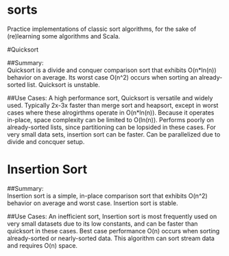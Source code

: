 # sorts
Practice implementations of classic sort algorithms, for the sake of (re)learning some algorithms and Scala.

#Quicksort

##Summary:  
Quicksort is a divide and conquer comparison sort that exhibits O(n*ln(n)) behavior on average. Its worst case O(n^2) occurs when sorting an already-sorted list.  Quicksort is unstable.

##Use Cases:
A high performance sort, Quicksort is versatile and widely used. Typically 2x-3x faster than merge sort and heapsort, except in worst cases where these alrogirthms operate in O(n*ln(n)). Because it operates in-place, space complexity can be limited to O(ln(n)). Performs poorly on already-sorted lists, since partitioning can be lopsided in these cases. For very small data sets, insertion sort can be faster. Can be parallelized due to divide and concquer setup.

# Insertion Sort

##Summary:  
Insertion sort is a simple, in-place comparison sort that exhibits O(n^2) behavior on average and worst case. Insertion sort is stable.

##Use Cases:
An inefficient sort, Insertion sort is most frequently used on very small datasets due to its low constants, and can be faster than quicksort in these cases. Best case performance O(n) occurs when sorting already-sorted or nearly-sorted data. This algorithm can sort stream data and requires O(n) space.
